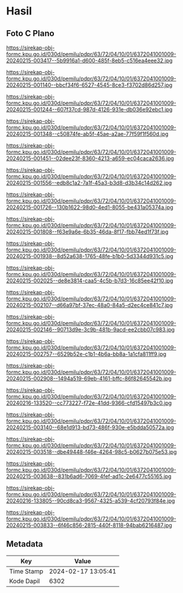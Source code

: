 # Hasil

## Foto C Plano

https://sirekap-obj-formc.kpu.go.id/030d/pemilu/pdpr/63/72/04/10/01/6372041001009-20240215-003417--5b9916a1-d600-485f-8eb5-c516ea4eee32.jpg

https://sirekap-obj-formc.kpu.go.id/030d/pemilu/pdpr/63/72/04/10/01/6372041001009-20240215-001140--bbcf34f6-6527-4545-8ce3-f3702d86d257.jpg

https://sirekap-obj-formc.kpu.go.id/030d/pemilu/pdpr/63/72/04/10/01/6372041001009-20240215-001244--607f37cd-987d-4126-931e-db036e92ebc1.jpg

https://sirekap-obj-formc.kpu.go.id/030d/pemilu/pdpr/63/72/04/10/01/6372041001009-20240215-001348--c50874fe-ab5f-45ae-a2ae-77f59f1f560d.jpg

https://sirekap-obj-formc.kpu.go.id/030d/pemilu/pdpr/63/72/04/10/01/6372041001009-20240215-001451--02dee23f-8360-4213-a659-ec04caca2636.jpg

https://sirekap-obj-formc.kpu.go.id/030d/pemilu/pdpr/63/72/04/10/01/6372041001009-20240215-001556--edb8c1a2-7a1f-45a3-b3d8-d3b34c14d262.jpg

https://sirekap-obj-formc.kpu.go.id/030d/pemilu/pdpr/63/72/04/10/01/6372041001009-20240215-001726--130b1622-98d0-4ed1-8055-be431a05374a.jpg

https://sirekap-obj-formc.kpu.go.id/030d/pemilu/pdpr/63/72/04/10/01/6372041001009-20240215-001808--f63e9a6e-6b35-46da-8f17-fbb74ed1f73f.jpg

https://sirekap-obj-formc.kpu.go.id/030d/pemilu/pdpr/63/72/04/10/01/6372041001009-20240215-001938--8d52a638-1765-48fe-b1b0-5d3344d931c5.jpg

https://sirekap-obj-formc.kpu.go.id/030d/pemilu/pdpr/63/72/04/10/01/6372041001009-20240215-002025--de8e3814-caa5-4c5b-b7d3-16c85ee42f10.jpg

https://sirekap-obj-formc.kpu.go.id/030d/pemilu/pdpr/63/72/04/10/01/6372041001009-20240215-002107--d66a97bf-37ec-48a0-84a5-d2ec4ce841c7.jpg

https://sirekap-obj-formc.kpu.go.id/030d/pemilu/pdpr/63/72/04/10/01/6372041001009-20240215-002146--90713d9e-3c9b-481b-9acd-ee2cbb07c983.jpg

https://sirekap-obj-formc.kpu.go.id/030d/pemilu/pdpr/63/72/04/10/01/6372041001009-20240215-002757--6529b52e-c1b1-4b6a-bb8a-1a1cfa811ff9.jpg

https://sirekap-obj-formc.kpu.go.id/030d/pemilu/pdpr/63/72/04/10/01/6372041001009-20240215-002908--1494a519-69eb-4161-bffc-86f82645542b.jpg

https://sirekap-obj-formc.kpu.go.id/030d/pemilu/pdpr/63/72/04/10/01/6372041001009-20240216-133520--cc773227-f72e-41dd-9366-cfd15497b3c0.jpg

https://sirekap-obj-formc.kpu.go.id/030d/pemilu/pdpr/63/72/04/10/01/6372041001009-20240215-003140--68e1d913-bd73-486f-930e-e5bdda50572a.jpg

https://sirekap-obj-formc.kpu.go.id/030d/pemilu/pdpr/63/72/04/10/01/6372041001009-20240215-003518--dbe49448-f46e-4264-98c5-b0627b075e53.jpg

https://sirekap-obj-formc.kpu.go.id/030d/pemilu/pdpr/63/72/04/10/01/6372041001009-20240215-003638--831b6ad6-7069-4fef-ad1c-2e6477c55165.jpg

https://sirekap-obj-formc.kpu.go.id/030d/pemilu/pdpr/63/72/04/10/01/6372041001009-20240216-133805--90cd8ca3-9567-4325-a539-4cf20793f84e.jpg

https://sirekap-obj-formc.kpu.go.id/030d/pemilu/pdpr/63/72/04/10/01/6372041001009-20240215-003833--6f46c856-2815-440f-8118-94bab6216487.jpg


## Metadata

| Key        | Value               |
| ---------- | ------------------- |
| Time Stamp | 2024-02-17 13:05:41 |
| Kode Dapil | 6302                |



